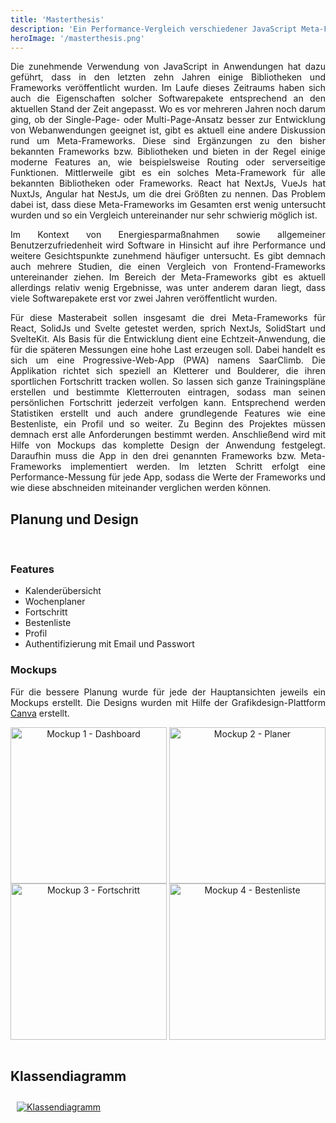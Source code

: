 ```yaml
---
title: 'Masterthesis'
description: 'Ein Performance-Vergleich verschiedener JavaScript Meta-Frameworks im Kontext einer Echtzeit-Applikation'
heroImage: '/masterthesis.png'
---
```


Die zunehmende Verwendung von JavaScript in Anwendungen hat dazu geführt, dass in
den letzten zehn Jahren einige Bibliotheken und Frameworks veröffentlicht wurden. Im Laufe
dieses Zeitraums haben sich auch die Eigenschaften solcher Softwarepakete entsprechend
an den aktuellen Stand der Zeit angepasst. Wo es vor mehreren Jahren noch darum ging,
ob der Single-Page- oder Multi-Page-Ansatz besser zur Entwicklung von Webanwendungen
geeignet ist, gibt es aktuell eine andere Diskussion rund um Meta-Frameworks. Diese sind
Ergänzungen zu den bisher bekannten Frameworks bzw. Bibliotheken und bieten in der
Regel einige moderne Features an, wie beispielsweise Routing oder serverseitige
Funktionen. Mittlerweile gibt es ein solches Meta-Framework für alle bekannten Bibliotheken
oder Frameworks. React hat NextJs, VueJs hat NuxtJs, Angular hat NestJs, um die drei
Größten zu nennen. Das Problem dabei ist, dass diese Meta-Frameworks im Gesamten erst
wenig untersucht wurden und so ein Vergleich untereinander nur sehr schwierig möglich ist.

Im Kontext von Energiesparmaßnahmen sowie allgemeiner Benutzerzufriedenheit wird
Software in Hinsicht auf ihre Performance und weitere Gesichtspunkte zunehmend häufiger
untersucht. Es gibt demnach auch mehrere Studien, die einen Vergleich von
Frontend-Frameworks untereinander ziehen. Im Bereich der Meta-Frameworks gibt es
aktuell allerdings relativ wenig Ergebnisse, was unter anderem daran liegt, dass viele
Softwarepakete erst vor zwei Jahren veröffentlicht wurden.

Für diese Masterabeit sollen insgesamt die drei Meta-Frameworks für React, SolidJs und Svelte getestet werden,
sprich NextJs, SolidStart und SvelteKit. Als Basis für die Entwicklung dient eine
Echtzeit-Anwendung, die für die späteren Messungen eine hohe Last erzeugen soll. Dabei
handelt es sich um eine Progressive-Web-App (PWA) namens SaarClimb. Die Applikation
richtet sich speziell an Kletterer und Boulderer, die ihren sportlichen Fortschritt tracken
wollen. So lassen sich ganze Trainingspläne erstellen und bestimmte Kletterrouten
eintragen, sodass man seinen persönlichen Fortschritt jederzeit verfolgen kann.
Entsprechend werden Statistiken erstellt und auch andere grundlegende Features wie eine
Bestenliste, ein Profil und so weiter. Zu Beginn des Projektes müssen demnach erst alle
Anforderungen bestimmt werden. Anschließend wird mit Hilfe von Mockups das komplette
Design der Anwendung festgelegt. Daraufhin muss die App in den drei genannten
Frameworks bzw. Meta-Frameworks implementiert werden. Im letzten Schritt erfolgt eine
Performance-Messung für jede App, sodass die Werte der Frameworks und wie diese
abschneiden miteinander verglichen werden können.

## Planung und Design

<br />

### Features

- Kalenderübersicht
- Wochenplaner
- Fortschritt
- Bestenliste
- Profil
- Authentifizierung mit Email und Passwort

### Mockups

Für die bessere Planung wurde für jede der Hauptansichten jeweils ein Mockups erstellt.
Die Designs wurden mit Hilfe der Grafikdesign-Plattform [Canva](https://canva.com/) erstellt.

<div class="mockups" style="text-align:center;display:flex;justify-content:space-between">
    <img src="/projects/mockup-1.png" alt="Mockup 1 - Dashboard" width="250">
    <img src="/projects/mockup-2.png" alt="Mockup 2 - Planer" width="250">
    <img src="/projects/mockup-3.png" alt="Mockup 3 - Fortschritt" width="250">
    <img src="/projects/mockup-4.png" alt="Mockup 4 - Bestenliste" width="250">
</div>

<br />

## Klassendiagramm
<div class="img-hover-zoom" style="box-shadow: var(--box-shadow--light);margin-inline:auto;border-radius:2%;padding:2%;">
    <a href="/projects/class-diagram.png">
        <img src="/projects/class-diagram.png" alt="Klassendiagramm">
    </a>
</div>

<style>
    p {
        text-align: justify;
    }
    .img-hover-zoom img {
        transition: transform .5s ease;
    }
    .img-hover-zoom:hover img {
        transform: scale(1.02);
    }
    @media (max-width: 1100px) {
        div {
            flex-wrap: wrap;
            justify-content: center;
        }
    }
    @media (max-width: 600px) {
        .mockups img {
            width: 50%;
        }
}
</style>
